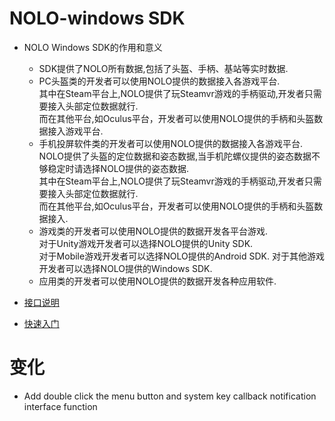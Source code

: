 # NOLO-windows SDK 

- NOLO Windows SDK的作用和意义  
    * SDK提供了NOLO所有数据,包括了头盔、手柄、基站等实时数据.  
    * PC头盔类的开发者可以使用NOLO提供的数据接入各游戏平台.  
      其中在Steam平台上,NOLO提供了玩Steamvr游戏的手柄驱动,开发者只需要接入头部定位数据就行.  
      而在其他平台,如Oculus平台，开发者可以使用NOLO提供的手柄和头盔数据接入游戏平台.  
    * 手机投屏软件类的开发者可以使用NOLO提供的数据接入各游戏平台.  
      NOLO提供了头盔的定位数据和姿态数据,当手机陀螺仪提供的姿态数据不够稳定时请选择NOLO提供的姿态数据.  
      其中在Steam平台上,NOLO提供了玩Steamvr游戏的手柄驱动,开发者只需要接入头部定位数据就行.  
      而在其他平台,如Oculus平台，开发者可以使用NOLO提供的手柄和头盔数据接入.  
    * 游戏类的开发者可以使用NOLO提供的数据开发各平台游戏.  
      对于Unity游戏开发者可以选择NOLO提供的Unity SDK.  
      对于Mobile游戏开发者可以选择NOLO提供的Android SDK.
      对于其他游戏开发者可以选择NOLO提供的Windows SDK.  
    * 应用类的开发者可以使用NOLO提供的数据开发各种应用软件.  
   
- [接口说明](https://github.com/NOLOVR/NOLO-Windows-SDK/wiki)  

- [快速入门](https://github.com/NOLOVR/NOLO-Windows-SDK/blob/master/GetStarted_CN.md)  
# 变化
- Add double click the menu button and system key callback notification interface function 
#